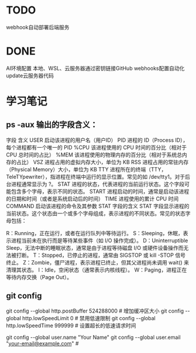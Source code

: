 # TODO 
webhook自动部署后端服务


# DONE 
AI环境配置
本地、WSL、云服务器通过密钥链接GitHub
webhooks配置自动化update云服务器代码



# 学习笔记
## ps -aux 输出的字段含义：
字段	含义
USER	启动该进程的用户名（用户ID）
PID	进程的 ID（Process ID），每个进程都有一个唯一的 PID
%CPU	该进程使用的 CPU 时间的百分比（相对于 CPU 总时间的占比）
%MEM	该进程使用的物理内存的百分比（相对于系统总内存的占比）
VSZ	进程占用的虚拟内存大小，单位为 KB
RSS	进程占用的常驻内存（Physical Memory）大小，单位为 KB
TTY	进程所在的终端（TTY，TeleTYpewriter），指进程在终端中运行的显示位置。常见的如 /dev/tty1。对于后台进程通常显示为 ?。
STAT	进程的状态，代表进程的当前运行状态。这个字段可能包含多个字母，表示不同的状态。
START	进程启动的时间，通常是启动该进程的日期和时间（或者是系统启动后的时间）
TIME	进程使用的累计 CPU 时间
COMMAND	启动该进程的命令及其参数
STAT 字段的含义
STAT 字段显示进程的当前状态。这个状态由一个或多个字母组成，表示进程的不同状态。常见的状态字母包括：

R：Running，正在运行，或者在运行队列中等待运行。
S：Sleeping，休眠，表示进程当前未在执行而是等待某些事件（如 I/O 操作完成）。
D：Uninterruptible Sleep，无法中断的睡眠状态，通常是由于进程等待磁盘 I/O 或硬件设备操作而无法被打断。
T：Stopped，已停止的进程，通常由 SIGSTOP 或 kill -STOP 信号终止。
Z：Zombie，僵尸进程，表示进程已终止，但其父进程尚未调用 wait() 来清理其状态。
I：Idle，空闲状态（通常表示内核线程）。
W：Paging，进程正在等待内存交换（Page Out）。


## git config 
git config --global http.postBuffer 524288000  # 增加缓冲区大小
git config --global http.lowSpeedLimit 0       # 禁用低速限制
git config --global http.lowSpeedTime 999999   # 设置超长的低速请求时间

git config --global user.name "Your Name"
git config --global user.email "your-email@example.com" #
